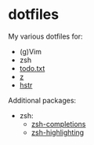 dotfiles
========

My various dotfiles for:

* (g)Vim
* zsh
* [todo.txt](http://todotxt.com/)
* [z](https://github.com/rupa/z)
* [hstr](https://github.com/dvorka/hstr)

Additional packages:
* zsh:
  * [zsh-completions](https://github.com/zsh-users/zsh-completions)
  * [zsh-highlighting](https://github.com/zsh-users/zsh-syntax-highlighting)
